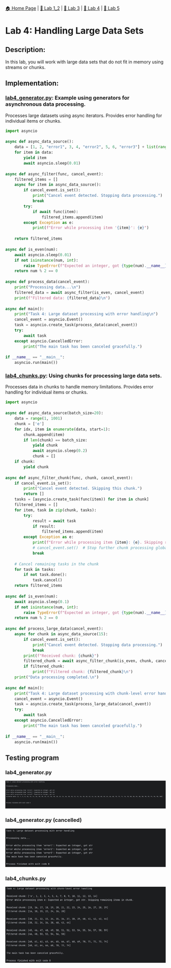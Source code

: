 [🏠 Home Page](../) | [📝 Lab 1_2](../lab1_2/) | [📝 Lab 3](../lab3/) | [📝 Lab 4](../lab4/) | [📝 Lab 5](../lab5/)

# Lab 4: Handling Large Data Sets
## Description:
In this lab, you will work with large data sets that do not fit in memory using streams or chunks.
## Implementation:

### [lab4_generator.py](./lab4_generator.py): Example using generators for asynchronous data processing.
Processes large datasets using async iterators. 
Provides error handling for individual items or chunks.
```python
import asyncio

async def async_data_source():
    data = [1, 2, "error1", 3, 4, "error2", 5, 6, "error3"] + list(range(7, 101))
    for item in data:
        yield item
        await asyncio.sleep(0.01)

async def async_filter(func, cancel_event):
    filtered_items = []
    async for item in async_data_source():
        if cancel_event.is_set():
            print("Cancel event detected. Stopping data processing.")
            break
        try:
            if await func(item):
                filtered_items.append(item)
        except Exception as e:
            print(f"Error while processing item '{item}': {e}")

    return filtered_items

async def is_even(num):
    await asyncio.sleep(0.01)
    if not isinstance(num, int):
        raise TypeError(f"Expected an integer, got {type(num).__name__}")
    return num % 2 == 0

async def process_data(cancel_event):
    print("Processing data...\n")
    filtered_data = await async_filter(is_even, cancel_event)
    print(f"Filtered data: {filtered_data}\n")

async def main():
    print("Task 4: Large dataset processing with error handling\n")
    cancel_event = asyncio.Event()
    task = asyncio.create_task(process_data(cancel_event))
    try:
        await task
    except asyncio.CancelledError:
        print("The main task has been canceled gracefully.")

if __name__ == "__main__":
    asyncio.run(main())
```

### [lab4_chunks.py](./lab4_chunks.py): Using chunks for processing large data sets.
Processes data in chunks to handle memory limitations.
Provides error handling for individual items or chunks.
```python
import asyncio

async def async_data_source(batch_size=20):
    data = range(1, 1001)
    chunk = ['e']
    for idx, item in enumerate(data, start=1):
        chunk.append(item)
        if len(chunk) == batch_size:
            yield chunk
            await asyncio.sleep(0.2)
            chunk = []
    if chunk:
        yield chunk

async def async_filter_chunk(func, chunk, cancel_event):
    if cancel_event.is_set():
        print("Cancel event detected. Skipping this chunk.")
        return []
    tasks = [asyncio.create_task(func(item)) for item in chunk]
    filtered_items = []
    for item, task in zip(chunk, tasks):
        try:
            result = await task
            if result:
                filtered_items.append(item)
        except Exception as e:
            print(f"Error while processing item {item}: {e}. Skipping remaining items in chunk.\n")
            # cancel_event.set()  # Stop further chunk processing globally
            break

    # Cancel remaining tasks in the chunk
    for task in tasks:
        if not task.done():
            task.cancel()
    return filtered_items

async def is_even(num):
    await asyncio.sleep(0.1)
    if not isinstance(num, int):
        raise TypeError(f"Expected an integer, got {type(num).__name__}")
    return num % 2 == 0

async def process_large_data(cancel_event):
    async for chunk in async_data_source(15):
        if cancel_event.is_set():
            print("Cancel event detected. Stopping data processing.")
            break
        print(f"Received chunk: {chunk}")
        filtered_chunk = await async_filter_chunk(is_even, chunk, cancel_event)
        if filtered_chunk:
            print(f"Filtered chunk: {filtered_chunk}\n")
    print("Data processing completed.\n")

async def main():
    print("Task 4: Large dataset processing with chunk-level error handling\n")
    cancel_event = asyncio.Event()
    task = asyncio.create_task(process_large_data(cancel_event))
    try:
        await task
    except asyncio.CancelledError:
        print("The main task has been canceled gracefully.")

if __name__ == "__main__":
    asyncio.run(main())
```

## Testing program

### lab4_generator.py 
<img src="./media/2.png">

### lab4_generator.py (cancelled)
<img src="./media/3.png">

### lab4_chunks.py
<img src="./media/1.png">
